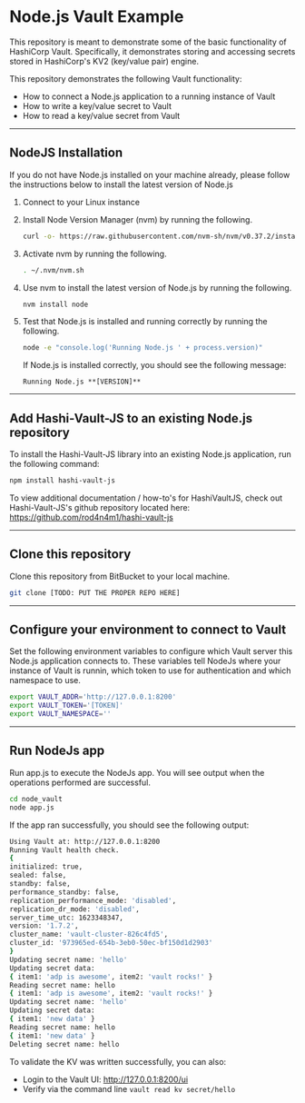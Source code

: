 # Node.js Vault Example

This repository is meant to demonstrate some of the basic functionality of HashiCorp Vault. Specifically, it demonstrates storing and accessing secrets stored in HashiCorp's KV2 (key/value pair) engine. 

This repository demonstrates the following Vault functionality:

- How to connect a Node.js application to a running instance of Vault
- How to write a key/value secret to Vault
- How to read a key/value secret from Vault

---

## NodeJS Installation

If you do not have Node.js installed on your machine already, please follow the instructions below to install the latest version of Node.js

1) Connect to your Linux instance 

2) Install Node Version Manager (nvm) by running the following.

    ```bash
    curl -o- https://raw.githubusercontent.com/nvm-sh/nvm/v0.37.2/install.sh | bash
    ```

3) Activate nvm by running the following.

    ```bash
    . ~/.nvm/nvm.sh
    ```

4) Use nvm to install the latest version of Node.js by running the following. 
   
    ```bash
    nvm install node
    ```

5) Test that Node.js is installed and running correctly by running the following.

    ```bash
    node -e "console.log('Running Node.js ' + process.version)"
    ```

    If Node.js is installed correctly, you should see the following message:

    ```
    Running Node.js **[VERSION]**
    ```

---

## Add Hashi-Vault-JS to an existing Node.js repository

To install the Hashi-Vault-JS library into an existing Node.js application, run the following command:

```bash
npm install hashi-vault-js
```

To view additional documentation / how-to's for HashiVaultJS, check out Hashi-Vault-JS's github repository located here: https://github.com/rod4n4m1/hashi-vault-js

---

## Clone this repository

Clone this repository from BitBucket to your local machine.

```bash
git clone [TODO: PUT THE PROPER REPO HERE]
```

---

## Configure your environment to connect to Vault

Set the following environment variables to configure which Vault server this Node.js application connects to. These variables tell NodeJs where your instance of Vault is runnin, which token to use for authentication and which namespace to use.

```bash
export VAULT_ADDR='http://127.0.0.1:8200'
export VAULT_TOKEN='[TOKEN]'
export VAULT_NAMESPACE=''
```

---

## Run NodeJs app

Run app.js to execute the NodeJs app. You will see output when the operations performed are successful.

```bash
cd node_vault
node app.js
```

If the app ran successfully, you should see the following output:

```bash
Using Vault at: http://127.0.0.1:8200
Running Vault health check.
{
initialized: true,
sealed: false,
standby: false,
performance_standby: false,
replication_performance_mode: 'disabled',
replication_dr_mode: 'disabled',
server_time_utc: 1623348347,
version: '1.7.2',
cluster_name: 'vault-cluster-826c4fd5',
cluster_id: '973965ed-654b-3eb0-50ec-bf150d1d2903'
}
Updating secret name: 'hello'
Updating secret data:
{ item1: 'adp is awesome', item2: 'vault rocks!' }
Reading secret name: hello
{ item1: 'adp is awesome', item2: 'vault rocks!' }
Updating secret name: 'hello'
Updating secret data:
{ item1: 'new data' }
Reading secret name: hello
{ item1: 'new data' }
Deleting secret name: hello
```

To validate the KV was written successfully, you can also:

- Login to the Vault UI: http://127.0.0.1:8200/ui
- Verify via the command line `vault read kv secret/hello`